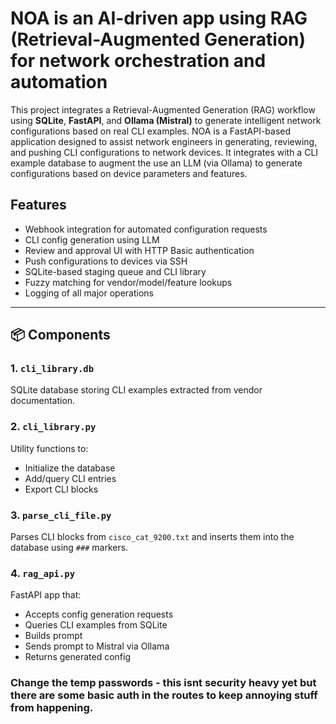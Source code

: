# NOA is an AI-driven app using RAG (Retrieval-Augmented Generation) for network orchestration and automation

This project integrates a Retrieval-Augmented Generation (RAG) workflow using **SQLite**, **FastAPI**, and **Ollama (Mistral)** to generate intelligent network configurations based on real CLI examples.
NOA is a FastAPI-based application designed to assist network engineers in generating, reviewing, and pushing CLI configurations to network devices. It integrates with a CLI example database to augment the use an LLM (via Ollama) to generate configurations based on device parameters and features.

## Features

- Webhook integration for automated configuration requests
- CLI config generation using LLM
- Review and approval UI with HTTP Basic authentication
- Push configurations to devices via SSH
- SQLite-based staging queue and CLI library
- Fuzzy matching for vendor/model/feature lookups
- Logging of all major operations

---

## 📦 Components

### 1. `cli_library.db`
SQLite database storing CLI examples extracted from vendor documentation.

### 2. `cli_library.py`
Utility functions to:
- Initialize the database
- Add/query CLI entries
- Export CLI blocks

### 3. `parse_cli_file.py`
Parses CLI blocks from `cisco_cat_9200.txt` and inserts them into the database using `###` markers.

### 4. `rag_api.py`
FastAPI app that:
- Accepts config generation requests
- Queries CLI examples from SQLite
- Builds prompt
- Sends prompt to Mistral via Ollama
- Returns generated config


### Change the temp passwords - this isnt security heavy yet but there are some basic auth in the routes to keep annoying stuff from happening.  


